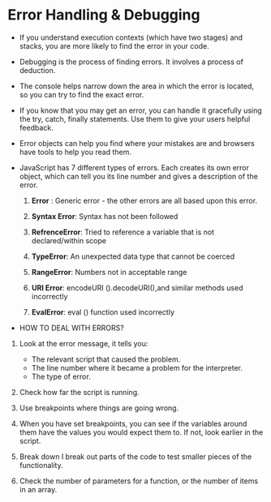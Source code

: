 # Error Handling & Debugging
* If you understand execution contexts (which have two
stages) and stacks, you are more likely to find the error
in your code.

* Debugging is the process of finding errors. It involves a
process of deduction.

* The console helps narrow down the area in which the
error is located, so you can try to find the exact error.


* If you know that you may get an error, you can handle
it gracefully using the try, catch, finally statements.
Use them to give your users helpful feedback.


* Error objects can help you find where your mistakes are
and browsers have tools to help you read them.

* JavaScript has 7 different types of errors. Each creates
its own error object, which can tell you its line number
and gives a description of the error. 

  1. **Error** : Generic error - the other errors are all based upon this error.
  2. **Syntax Error**: Syntax has not been followed
       
  3. **RefrenceError**: Tried to reference a variable that is not declared/within scope

  4. **TypeError**: An unexpected data type that cannot be coerced

  5. **RangeError**: Numbers not in acceptable range

  6. **URI Error**: encodeURI ().decodeURI(),and similar methods used incorrectly

  7. **EvalError**: eval () function used incorrectly


* HOW TO DEAL WITH ERRORS? 

 1. Look at the error message, it tells you:
    * The relevant script that caused the problem.
    * The line number where it became a problem for the interpreter. 
    * The type of error.

2. Check how far the script is running.
3. Use breakpoints where things are going wrong.

4. When you have set breakpoints, you can see if the variables around them have the values you would expect them to. If not, look earlier in the script.

5. Break down I break out parts of the code to test smaller pieces of the functionality.

6. Check the number of parameters for a function, or the number of items in an array.